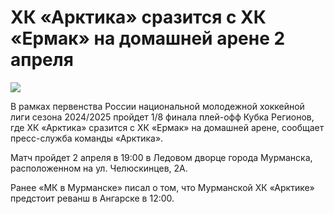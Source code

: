 # ХК «Арктика» сразится с ХК «Ермак» на домашней арене 2 апреля
![](https://static.mk.ru/upload/entities/2025/04/02/10/articles/detailPicture/5b/53/0c/0b/b027322282bb120e03ee430230250447.jpg)

В рамках первенства России национальной молодежной хоккейной лиги сезона 2024/2025 пройдет 1/8 финала плей-офф Кубка Регионов, где ХК «Арктика» сразится с ХК «Ермак» на домашней арене, сообщает пресс-служба команды «Арктика».

Матч пройдет 2 апреля в 19:00 в Ледовом дворце города Мурманска, расположенном на ул. Челюскинцев, 2А.

Ранее «МК в Мурманске» писал о том, что Мурманской ХК «Арктике» предстоит реванш в Ангарске в 12:00.
